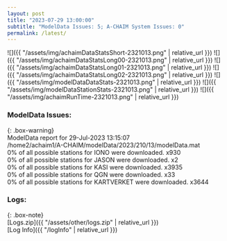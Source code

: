 ```yaml
---
layout: post
title: "2023-07-29 13:00:00"
subtitle: "ModelData Issues: 5; A-CHAIM System Issues: 0"
permalink: /latest/
---
```


![]({{ "/assets/img/achaimDataStatsShort-2321013.png" | relative_url }})
![]({{ "/assets/img/achaimDataStatsLong00-2321013.png" | relative_url }})
![]({{ "/assets/img/achaimDataStatsLong01-2321013.png" | relative_url }})
![]({{ "/assets/img/achaimDataStatsLong02-2321013.png" | relative_url }})
![]({{ "/assets/img/modelDataDataStats-2321013.png" | relative_url }})
![]({{ "/assets/img/modelDataStationStats-2321013.png" | relative_url }})
![]({{ "/assets/img/achaimRunTime-2321013.png" | relative_url }})


### ModelData Issues:  
  
{: .box-warning}  
 ModelData report for 29-Jul-2023 13:15:07   
 /home2/achaim1/A-CHAIM/modelData/2023/210/13/modelData.mat   
 0% of all possible stations for IONO were downloaded. x930   
 0% of all possible stations for JASON were downloaded. x2   
 0% of all possible stations for KASI were downloaded. x3935   
 0% of all possible stations for QGN were downloaded. x33   
 0% of all possible stations for KARTVERKET were downloaded. x3644   
  


### Logs:  
  
{: .box-note}  
[Logs.zip]({{ "/assets/other/logs.zip" | relative_url }})  
[Log Info]({{ "/logInfo" | relative_url }})  
